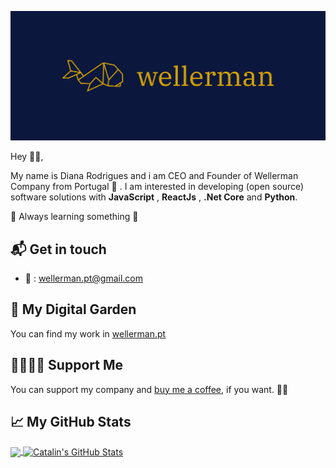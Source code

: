 ![Hello 👋🏻](cover.png) 


Hey 👋🏻,

My name is Diana Rodrigues and i am CEO and Founder of Wellerman Company from Portugal :triangular_flag_on_post: . I am interested in developing (open source) software solutions
with **JavaScript** , **ReactJs** , **.Net Core** and **Python**.


:rocket: Always learning something :rocket:


## 📬 Get in touch

- 📧 : wellerman.pt@gmail.com


## 🌳 My Digital Garden

You can find my work in [wellerman.pt][8]

## 🤜🏻🤛🏻 Support Me

You can support my company and [buy me a coffee][8], if you want. 🙏🏻


## &#x1f4c8; My GitHub Stats

<a href="https://github.com/wellerman-company/wellerman-company">
  <img align="center" src="https://github-readme-stats.vercel.app/api/top-langs/?username=wellerman-company&hide=java,html&title_color=ffffff&text_color=c9cacc&icon_color=2bbc8a&bg_color=1d1f21" />
</a>

<a href="https://github.com/wellerman-company/wellerman-company">
  <img align="center" src="https://github-readme-stats.vercel.app/api?username=wellerman-company&show_icons=true&line_height=27&count_private=true&title_color=ffffff&text_color=c9cacc&icon_color=2bbc8a&bg_color=1d1f21" alt="Catalin's GitHub Stats" />
</a>


[8]: https://wellerman.pt
